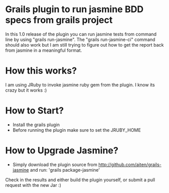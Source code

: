 Grails plugin to run jasmine BDD specs from grails project
================

In this 1.0 release of the plugin you can run jasmine tests from command line by using "grails run-jasmine".
The "grails run-jasmine-ci" command should also work but I am still trying to figure out how to get the 
report back from jasmine in a meaningful format.

How this works?
===============
I am using JRuby to invoke jasmine ruby gem from the plugin. I know its crazy but it works :)

How to Start?
===============
* Install the grails plugin
* Before running the plugin make sure to set the JRUBY_HOME

How to Upgrade Jasmine?
=======================
* Simply download the plugin source from http://github.com/aiten/grails-jasmine and run:
'grails package-jasmine'

Check in the results and either build the plugin yourself, or submit a pull request with the new Jar :)

